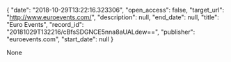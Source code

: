 {
  "date": "2018-10-29T13:22:16.323306", 
  "open_access": false, 
  "target_url": "http://www.euroevents.com/", 
  "description": null, 
  "end_date": null, 
  "title": "Euro Events", 
  "record_id": "20181029T132216/cBfsSDGNCE5nna8aUALdew==", 
  "publisher": "euroevents.com", 
  "start_date": null
}

None